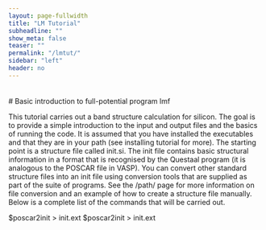 ```yaml
---
layout: page-fullwidth
title: "LM Tutorial"
subheadline: ""
show_meta: false
teaser: ""
permalink: "/lmtut/"
sidebar: "left"
header: no
---
```

<hr style="height:5pt; visibility:hidden;" />
# Basic introduction to full-potential program lmf 

This tutorial carries out a band structure calculation for silicon. The goal is to provide a simple introduction to the input and output files and the basics of running the code. It is assumed that you have installed the executables and that they are in your path (see installing tutorial for more). The starting point is a structure file called init.si. The init file contains basic structural information in a format that is recognised by the Questaal program (it is analogous to the POSCAR file in VASP). You can convert other standard structure files into an init file using conversion tools that are supplied as part of the suite of programs. See the /path/ page for more information on file conversion and an example of how to create a structure file manually. Below is a complete list of the commands that will be carried out.

$poscar2init > init.ext
$poscar2init > init.ext

